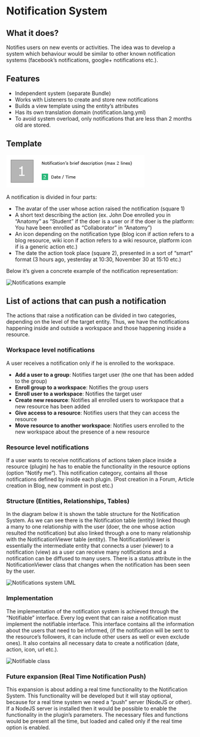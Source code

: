 Notification System
==========================


What it does?
-------------------------

Notifies users on new events or activities. The idea was to develop a system which behaviour would be similar to other known notification systems (facebook’s notifications, google+ notifications etc.).


Features
------------------------

*	Independent system (separate Bundle)
*	Works with Listeners to create and store new notifications
*	Builds a view template using the entity’s attributes
*	Has its own translation domain (notification.lang.yml)
*	To avoid system overload, only notifications that are less than 2 months old are stored.


Template
----------------------

![Notification template](img/notification_template.jpg "Notification template")

A notification is divided in four parts:
*	The avatar of the user whose action raised the notification (square 1)
*	A short text describing the action (ex. John Doe enrolled you in “Anatomy” as “Student” if the doer is a user or if the doer is the platform: You have been enrolled as “Collaborator” in “Anatomy”)
*	An icon depending on the notification type (blog icon if action refers to a blog resource, wiki icon if action refers to a wiki resource, platform icon if is a generic action etc.)
*	The date the action took place (square 2), presented in a sort of “smart” format (3 hours ago, yesterday at 10:30, November 30 at 15:10 etc.) 

Below it’s given a concrete example of the notification representation:

![Notifications example](/img/notifications_mockup.png "Notifications example")


List of actions that can push a notification
--------------------------------------------------

The actions that raise a notification can be divided in two categories, depending on the level of the target entity. Thus, we have the notifications happening inside and outside a workspace and those happening inside a resource.

### Workspace level notifications

A user receives a notification only if he is enrolled to the workspace.

*	**Add a user to a group**: Notifies target user (the one that has been added to the group)
*	**Enroll group to a workspace**: Notifies the group users
*	**Enroll user to a workspace**: Notifies the target user
*	**Create new resource**: Notifies all enrolled users to workspace that a new resource has been added
*	**Give access to a resource**: Notifies users that they can access the resource
*	**Move resource to another workspace**: Notifies users enrolled to the new workspace about the presence of a new resource


### Resource level notifications

If a user wants to receive notifications of actions taken place inside a resource (plugin) he has to enable the functionality in the resource options (option “Notify me”). 
This notification category, contains all those notifications defined by inside each plugin. (Post creation in a Forum, Article creation in Blog, new comment in post etc.)


### Structure (Entities, Relationships, Tables)

In the diagram below it is shown the table structure for the Notification System. As we can see there is the Notification table (entity) linked though a many to one relationship with the user (doer, the one whose action resulted the notification) but also linked through a one to many relationship with the NotificationViewer table (entity). The NotificationViewer is essentially the intermediate entity that connects a user (viewer) to a notification (view) as a user can receive many notifications and a notification can be diffused to many users. There is a status attribute in the NotificationViewer class that changes when the notification has been seen by the user.

![Notifications system UML](/img/notifications_system_uml.jpg "Notifications system UML")


### Implementation

The implementation of the notification system is achieved through the “Notifiable” interface. Every log event that can raise a notification must implement the notifiable interface. This interface contains all the information about the users that need to be informed, (if the notification will be sent to the resource’s followers, it can include other users as well or even exclude ones). It also contains all necessary data to create a notification (date, action, icon, url etc.).

![Notifiable class](/img/notifiable_class.jpg "Notifiable class")


### Future expansion (Real Time Notification Push)

This expansion is about adding a real time functionality to the Notification System. This functionality will be developed but it will stay optional, because for a real time system we need a “push” server (NodeJS or other). If a NodeJS server is installed then it would be possible to enable the functionality in the plugin’s parameters. The necessary files and functions would be present all the time, but loaded and called only if the real time option is enabled. 
